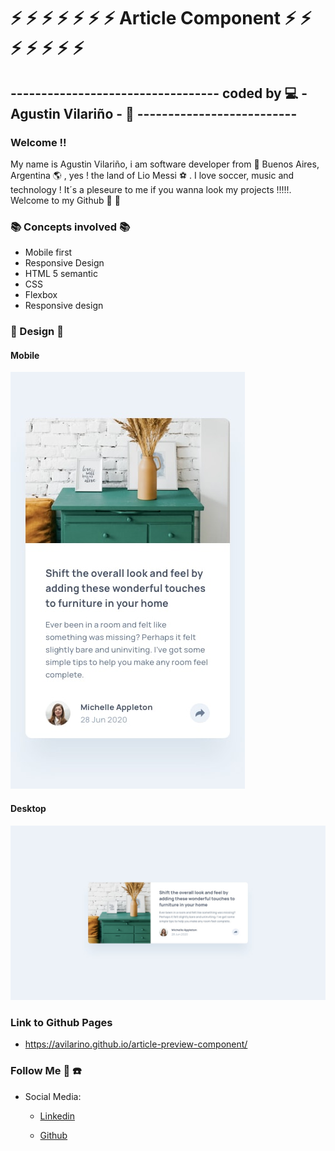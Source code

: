 # :zap: :zap: :zap:  :zap: :zap: :zap: :zap: Article Component :zap: :zap: :zap: :zap: :zap: :zap: :zap:
##  ----------------------------------  coded by :computer: -   Agustin Vilariño -  :saxophone: --------------------------

### Welcome !!
My name is Agustin Vilariño, i am software developer from :pushpin: Buenos Aires, Argentina :earth_americas: , yes ! the land of Lio Messi :soccer: .
I love soccer, music and technology ! It´s a pleseure to me if you wanna look my projects !!!!!.
Welcome to my Github  :wave: :wave:


### :books: Concepts involved :books:

* Mobile first
* Responsive Design
* HTML 5 semantic
* CSS
* Flexbox
* Responsive design


### :triangular_ruler: Design :triangular_ruler:

#### Mobile

![Screenshot](https://raw.githubusercontent.com/avilarino/article-html-css/master/assets/img/design/mobile-design.jpg)

#### Desktop

![Screenshot](https://raw.githubusercontent.com/avilarino/article-html-css/master/assets/img/design/desktop-design.jpg)


### Link to Github Pages
 * https://avilarino.github.io/article-preview-component/


### Follow Me :raised_hands: :telephone:  



* Social Media: 
  * [Linkedin](https://www.linkedin.com/in/agust%C3%ADn-vilari%C3%B1o-17914564/)

  * [Github](https://github.com/avilarino)

